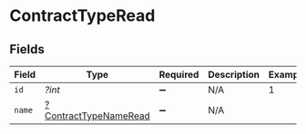 # ContractTypeRead


## Fields

| Field                                                                | Type                                                                 | Required                                                             | Description                                                          | Example                                                              |
| -------------------------------------------------------------------- | -------------------------------------------------------------------- | -------------------------------------------------------------------- | -------------------------------------------------------------------- | -------------------------------------------------------------------- |
| `id`                                                                 | *?int*                                                               | :heavy_minus_sign:                                                   | N/A                                                                  | 1                                                                    |
| `name`                                                               | [?ContractTypeNameRead](../../models/shared/ContractTypeNameRead.md) | :heavy_minus_sign:                                                   | N/A                                                                  |                                                                      |